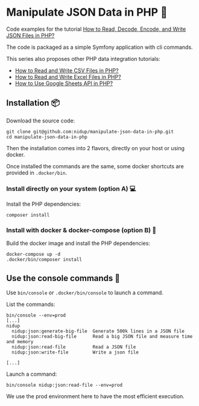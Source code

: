 # Manipulate JSON Data in PHP 🐘

Code examples for the tutorial [How to Read, Decode, Encode, and Write JSON Files in PHP?](https://www.nidup.io/blog/manipulate-json-files-in-php)

The code is packaged as a simple Symfony application with cli commands.

This series also proposes other PHP data integration tutorials:
- [How to Read and Write CSV Files in PHP?](https://www.nidup.io/blog/manipulate-csv-files-in-php)
- [How to Read and Write Excel Files in PHP?](https://www.nidup.io/blog/manipulate-excel-files-in-php)
- [How to Use Google Sheets API in PHP?](https://www.nidup.io/blog/manipulate-google-sheets-in-php-with-api)

## Installation 📦

Download the source code:

```
git clone git@github.com:nidup/manipulate-json-data-in-php.git
cd manipulate-json-data-in-php
```

Then the installation comes into 2 flavors, directly on your host or using docker.

Once installed the commands are the same, some docker shortcuts are provided in `.docker/bin`.

### Install directly on your system (option A) 💻

Install the PHP dependencies:

```
composer install
```

### Install with docker & docker-compose (option B) 🐋

Build the docker image and install the PHP dependencies:

```
docker-compose up -d
.docker/bin/composer install
```

## Use the console commands 🚀

Use `bin/console` or `.docker/bin/console` to launch a command.

List the commands:
```
bin/console --env=prod
[...]
nidup
  nidup:json:generate-big-file  Generate 500k lines in a JSON file
  nidup:json:read-big-file      Read a big JSON file and measure time and memory
  nidup:json:read-file          Read a JSON file
  nidup:json:write-file         Write a json file

[...]
```

Launch a command:
```
bin/console nidup:json:read-file --env=prod
```

We use the prod environment here to have the most efficient execution.
